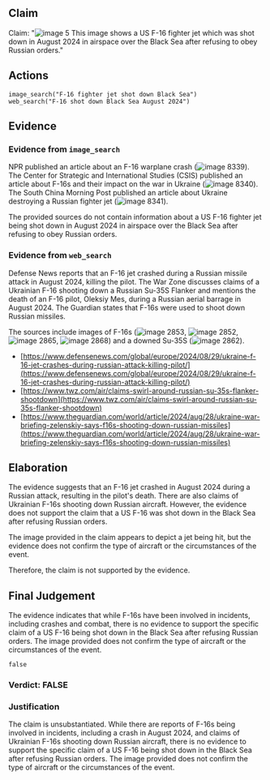 ## Claim
Claim: "![image 5](media/6.jpg) This image shows a US F-16 fighter jet which was shot down in August 2024 in airspace over the Black Sea after refusing to obey Russian orders."

## Actions
```
image_search("F-16 fighter jet shot down Black Sea")
web_search("F-16 shot down Black Sea August 2024")
```

## Evidence
### Evidence from `image_search`
NPR published an article about an F-16 warplane crash (![image 8339](media/2025-08-30_08-46-1756543607-476819.jpg)). The Center for Strategic and International Studies (CSIS) published an article about F-16s and their impact on the war in Ukraine (![image 8340](media/2025-08-30_08-46-1756543608-605990.jpg)). The South China Morning Post published an article about Ukraine destroying a Russian fighter jet (![image 8341](media/2025-08-30_08-46-1756543608-888428.jpg)).

The provided sources do not contain information about a US F-16 fighter jet being shot down in August 2024 in airspace over the Black Sea after refusing to obey Russian orders.


### Evidence from `web_search`
Defense News reports that an F-16 jet crashed during a Russian missile attack in August 2024, killing the pilot. The War Zone discusses claims of a Ukrainian F-16 shooting down a Russian Su-35S Flanker and mentions the death of an F-16 pilot, Oleksiy Mes, during a Russian aerial barrage in August 2024. The Guardian states that F-16s were used to shoot down Russian missiles.

The sources include images of F-16s (![image 2853](media/2025-08-21_17-06-1755796012-682439.jpg), ![image 2852](media/2025-08-21_17-06-1755796010-799958.jpg), ![image 2865](media/2025-08-21_17-07-1755796037-802497.jpg), ![image 2868](media/2025-08-21_17-07-1755796054-854177.jpg)) and a downed Su-35S (![image 2862](media/2025-08-21_17-07-1755796029-084173.jpg)).
*   [https://www.defensenews.com/global/europe/2024/08/29/ukraine-f-16-jet-crashes-during-russian-attack-killing-pilot/](https://www.defensenews.com/global/europe/2024/08/29/ukraine-f-16-jet-crashes-during-russian-attack-killing-pilot/)
*   [https://www.twz.com/air/claims-swirl-around-russian-su-35s-flanker-shootdown](https://www.twz.com/air/claims-swirl-around-russian-su-35s-flanker-shootdown)
*   [https://www.theguardian.com/world/article/2024/aug/28/ukraine-war-briefing-zelenskiy-says-f16s-shooting-down-russian-missiles](https://www.theguardian.com/world/article/2024/aug/28/ukraine-war-briefing-zelenskiy-says-f16s-shooting-down-russian-missiles)


## Elaboration
The evidence suggests that an F-16 jet crashed in August 2024 during a Russian attack, resulting in the pilot's death. There are also claims of Ukrainian F-16s shooting down Russian aircraft. However, the evidence does not support the claim that a US F-16 was shot down in the Black Sea after refusing Russian orders.

The image provided in the claim appears to depict a jet being hit, but the evidence does not confirm the type of aircraft or the circumstances of the event.

Therefore, the claim is not supported by the evidence.


## Final Judgement
The evidence indicates that while F-16s have been involved in incidents, including crashes and combat, there is no evidence to support the specific claim of a US F-16 being shot down in the Black Sea after refusing Russian orders. The image provided does not confirm the type of aircraft or the circumstances of the event.

`false`

### Verdict: FALSE

### Justification
The claim is unsubstantiated. While there are reports of F-16s being involved in incidents, including a crash in August 2024, and claims of Ukrainian F-16s shooting down Russian aircraft, there is no evidence to support the specific claim of a US F-16 being shot down in the Black Sea after refusing Russian orders. The image provided does not confirm the type of aircraft or the circumstances of the event.
